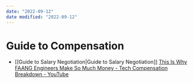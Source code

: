 ```yaml
---
date: "2022-09-12"
date modified: "2022-09-12"
---
```

# Guide to Compensation
- [[Guide to Salary Negotiation|Guide to Salary Negotiation]]
[This Is Why FAANG Engineers Make So Much Money - Tech Compensation Breakdown - YouTube](https://www.youtube.com/watch?v=wqdpzu4Oa2I)
